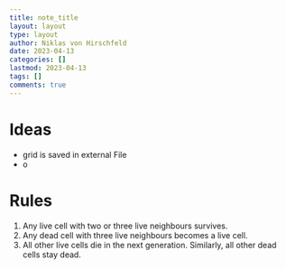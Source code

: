 ```yaml
---
title: note_title
layout: layout
type: layout
author: Niklas von Hirschfeld
date: 2023-04-13
categories: []
lastmod: 2023-04-13
tags: []
comments: true
---
```



# Ideas

- grid is saved in external File
- o

# Rules

1. Any live cell with two or three live neighbours survives.
2. Any dead cell with three live neighbours becomes a live cell.
3. All other live cells die in the next generation. Similarly, all other dead cells stay dead.
